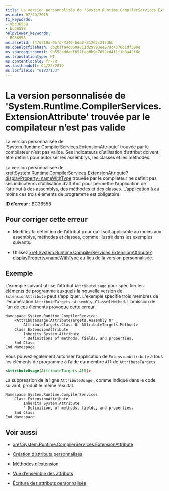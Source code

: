 ```yaml
---
title: La version personnalisée de 'System.Runtime.CompilerServices.ExtensionAttribute' trouvée par le compilateur n’est pas valide
ms.date: 07/20/2015
f1_keywords:
- vbc36558
- bc36558
helpviewer_keywords:
- BC36558
ms.assetid: f47d310a-95fd-4340-bda2-21262c217dbb
ms.openlocfilehash: cb2b1fa4c069a811d29993ee878c4376b1df388e
ms.sourcegitcommit: 9b552addadfb57fab0b9e7852ed4f1f1b8a42f8e
ms.translationtype: HT
ms.contentlocale: fr-FR
ms.lasthandoff: 04/23/2019
ms.locfileid: "61837133"
---
```

# <a name="the-custom-designed-version-of-systemruntimecompilerservicesextensionattribute-found-by-the-compiler-is-not-valid"></a>La version personnalisée de 'System.Runtime.CompilerServices.ExtensionAttribute' trouvée par le compilateur n’est pas valide
La version personnalisée de 'System.Runtime.CompilerServices.ExtensionAttribute' trouvée par le compilateur n’est pas valide. Ses indicateurs d’utilisation d’attribut doivent être définis pour autoriser les assemblys, les classes et les méthodes.  
  
 La version personnalisée de <xref:System.Runtime.CompilerServices.ExtensionAttribute?displayProperty=nameWithType> trouvée par le compilateur ne définit pas ses indicateurs d’utilisation d’attribut pour permettre l’application de l’attribut à des assemblys, des méthodes et des classes. L’application à au moins ces trois éléments de programme est obligatoire.  
  
 **ID d’erreur :** BC36558  
  
## <a name="to-correct-this-error"></a>Pour corriger cette erreur  
  
- Modifiez la définition de l’attribut pour qu’il soit applicable au moins aux assemblys, méthodes et classes, comme illustré dans les exemples suivants.  
  
- Utilisez <xref:System.Runtime.CompilerServices.ExtensionAttribute?displayProperty=nameWithType> au lieu de la version personnalisée.  
  
## <a name="example"></a>Exemple  
 L’exemple suivant utilise l’attribut `AttributeUsage` pour spécifier les éléments de programme auxquels la nouvelle version de `ExtensionAttribute` peut s’appliquer. L’exemple spécifie trois membres de l’énumération `AttributeTargets` : `Assembly`, `Class`et `Method`. L’omission de l’un de ces éléments provoque cette erreur.  
  
```  
Namespace System.Runtime.CompilerServices  
    <AttributeUsage(AttributeTargets.Assembly Or _  
        AttributeTargets.Class Or AttributeTargets.Method)>  
    Class ExtensionAttribute  
        Inherits System.Attribute  
        ' Definitions of methods, fields, and properties.  
    End Class  
End Namespace  
```  
  
 Vous pouvez également autoriser l’application de `ExtensionAttribute` à tous les éléments de programme à l’aide du membre `All` de `AttributeTargets`.  
  
```xml  
<AttributeUsage(AttributeTargets.All)>  
```  
  
 La suppression de la ligne `AttributeUsage` , comme indiqué dans le code suivant, produit le même résultat.  
  
```  
Namespace System.Runtime.CompilerServices  
    Class ExtensionAttribute  
        Inherits System.Attribute  
        ' Definitions of methods, fields, and properties.  
    End Class  
End Namespace  
```  
  
## <a name="see-also"></a>Voir aussi

- <xref:System.Runtime.CompilerServices.ExtensionAttribute>

- [Création d’attributs personnalisés](~/docs/visual-basic/programming-guide/concepts/attributes/creating-custom-attributes.md)
- [Méthodes d’extension](../../visual-basic/programming-guide/language-features/procedures/extension-methods.md)
- [Vue d’ensemble des attributs](~/docs/visual-basic/programming-guide/concepts/attributes/index.md)
- [Écriture des attributs personnalisés](../../standard/attributes/writing-custom-attributes.md)
